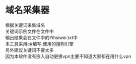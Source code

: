 # 域名采集器  
根据关键词采集域名  
关键词示例文件在文件中  
输出结果会在文件中的Yihsiwei.txt中  
本工具采用c#编写,使用的搜狗引擎  
另外建议关键词不要太多  
因为本软件没有嵌入自动更换vpn主要不知道大家都在用什么vpn  
